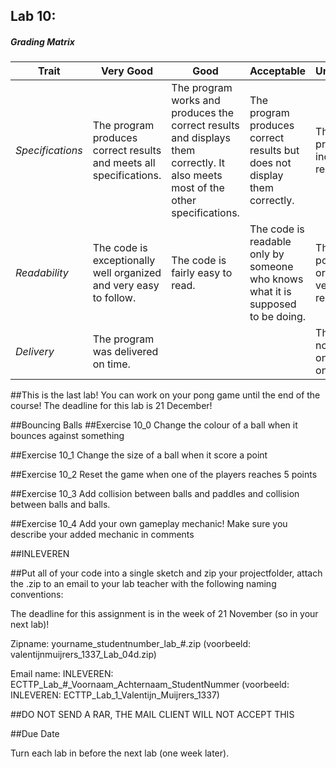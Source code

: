 ## Lab 10: 
 

##### Grading Matrix 

Trait | Very Good | Good | Acceptable | Unsatisfactory	
--- |--- | --- | --- | --- |
| *Specifications* | The program produces correct results and meets all specifications. | The program works and produces the correct results and displays them correctly. It also meets most of the other specifications. | The program produces correct results but does not display them correctly. | The program is producing incorrect results.
*Readability* | The code is exceptionally well organized and very easy to follow. | The code is fairly easy to read. | The code is readable only by someone who knows what it is supposed to be doing.| The code is poorly organized and very difficult to read.|
*Delivery* |The program was delivered on time. | |  |  The Code was not delivered on time (within one week)

##This is the last lab! You can work on your pong game until the end of the course! The deadline for this lab is 21 December!

##Bouncing Balls
##Exercise 10_0 
Change the colour of a ball when it bounces against something

##Exercise 10_1
Change the size of a ball when it score a point

##Exercise 10_2
Reset the game when one of the players reaches 5 points

##Exercise 10_3
Add collision between balls and paddles and collision between balls and balls.  

##Exercise 10_4
Add your own gameplay mechanic!
Make sure you describe your added mechanic in comments


##INLEVEREN

##Put all of your code into a single sketch and zip your projectfolder, attach the .zip to an email to your lab teacher with the following naming conventions: 

The deadline for this assignment is in the week of 21 November (so in your next lab)!

Zipname:
yourname_studentnumber_lab_#.zip 
(voorbeeld: valentijnmuijrers_1337_Lab_04d.zip)

Email name:
INLEVEREN: ECTTP_Lab_#_Voornaam_Achternaam_StudentNummer
(voorbeeld: INLEVEREN: ECTTP_Lab_1_Valentijn_Muijrers_1337)

##DO NOT SEND A RAR, THE MAIL CLIENT WILL NOT ACCEPT THIS

##Due Date 

Turn each lab in before the next lab (one week later). 

